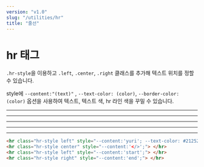 ```yaml
---
version: "v1.0"
slug: "/utilities/hr"
title: "줄선"
---
```


# hr 태그
`.hr-style`을 이용하고 `.left`, `.center`, `.right` 클래스를 추가해 텍스트 위치를 정할 수 있습니다.

style에 `--content:"(text)"` , `--text-color: (color)`, `--border-color: (color)` 옵션을 사용하여 텍스트, 텍스트 색, hr 라인 색을 꾸밀 수 있습니다. 

<div class="card">
<div class="card-body">
<hr class="hr-style left" style="--content:'yuri'; --text-color: #212529; --border-color: #B897FF;"/>
<hr class="hr-style center" style="--content:'</>';"/>
<hr class="hr-style left" style="--content:'start';"/>
<hr class="hr-style right" style="--content:'end';"/>
<hr class="hr-dashed"/>
</div>

```html
<hr class="hr-style left" style="--content:'yuri'; --text-color: #212529; --border-color: #B897FF;"/>
<hr class="hr-style center" style="--content:'</>';"> </hr>
<hr class="hr-style left" style="--content:'start';"> </hr>
<hr class="hr-style right" style="--content:'end';"> </hr>
```
</div>